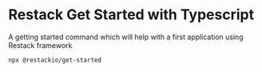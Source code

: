 # Restack Get Started with Typescript

A getting started command which will help with a first application using Restack framework

```bash
npx @restackio/get-started
```
